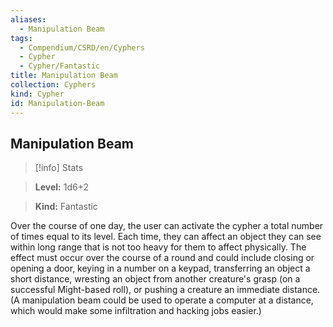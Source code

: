 ```yaml
---
aliases:
  - Manipulation Beam
tags:
  - Compendium/CSRD/en/Cyphers
  - Cypher
  - Cypher/Fantastic
title: Manipulation Beam
collection: Cyphers
kind: Cypher
id: Manipulation-Beam
---
```

## Manipulation Beam    
>[!info] Stats    
> **Level:** 1d6+2    
> **Kind:** Fantastic  
    
Over the course of one day, the user can activate the cypher a total number of times equal to its level. Each time, they can affect an object they can see within long range that is not too heavy for them to affect physically. The effect must occur over the course of a round and could include closing or opening a door, keying in a number on a keypad, transferring an object a short distance, wresting an object from another creature's grasp (on a successful Might-based roll), or pushing a creature an immediate distance. (A manipulation beam could be used to operate a computer at a distance, which would make some infiltration and hacking jobs easier.)

